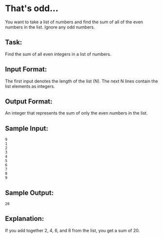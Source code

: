 # That's odd...  

You want to take a list of numbers and find the sum of all of the even numbers in the list. Ignore any odd numbers.

## Task:
Find the sum of all even integers in a list of numbers.

## Input Format: 
The first input denotes the length of the list (N). The next N lines contain the list elements as integers.

## Output Format: 
An integer that represents the sum of only the even numbers in the list.

## Sample Input: 
```
9
1
2
3
4
5
6
7
8
9
```
## Sample Output: 
```
20
```
## Explanation: 
If you add together 2, 4, 6, and 8 from the list, you get a sum of 20.
